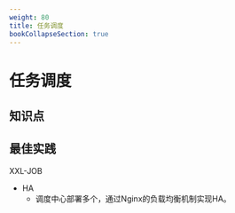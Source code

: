 ```yaml
---
weight: 80
title: 任务调度
bookCollapseSection: true
---
```


# 任务调度

## 知识点



## 最佳实践

XXL-JOB

- HA
  - 调度中心部署多个，通过Nginx的负载均衡机制实现HA。

